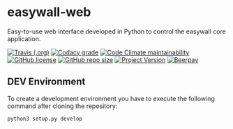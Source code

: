 # easywall-web

Easy-to-use web interface developed in Python to control the easywall core application.

[![Travis (.org)](https://img.shields.io/travis/jpylypiw/easywall-web)](https://travis-ci.org/jpylypiw/easywall-web)
[![Codacy grade](https://img.shields.io/codacy/grade/88798d6f65dc42599be1d22ce908f774)](https://app.codacy.com/manual/jpylypiw/easywall-web/dashboard)
[![Code Climate maintainability](https://img.shields.io/codeclimate/maintainability/jpylypiw/easywall-web)](https://codeclimate.com/github/jpylypiw/easywall-web)
[![GitHub license](https://img.shields.io/github/license/jpylypiw/easywall-web)](https://github.com/jpylypiw/easywall-web/blob/master/LICENSE)
[![GitHub repo size](https://img.shields.io/github/repo-size/jpylypiw/easywall-web.svg)](https://github.com/jpylypiw/easywall-web)
[![Project Version](https://img.shields.io/badge/release-alpha%20testing-red.svg)](https://github.com/jpylypiw/easywall-web)
[![Beerpay](https://img.shields.io/beerpay/jpylypiw/easywall)](https://beerpay.io/jpylypiw/easywall)

## DEV Environment

To create a development environment you have to execute the following command after cloning the repository:

``` bash
python3 setup.py develop
```

